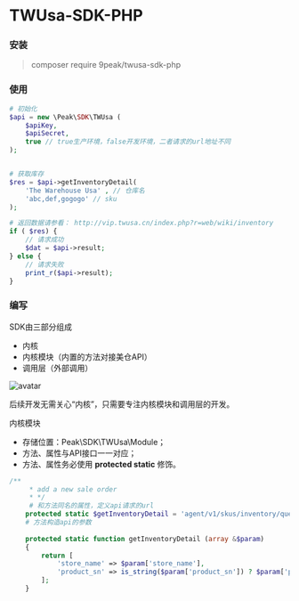 # TWUsa-SDK-PHP

### 安装
> composer require 9peak/twusa-sdk-php


### 使用
```php
# 初始化
$api = new \Peak\SDK\TWUsa (
	$apiKey,
	$apiSecret,
	true // true生产环境，false开发环境，二者请求的url地址不同
);


# 获取库存
$res = $api->getInventoryDetail(
	'The Warehouse Usa' , // 仓库名
	'abc,def,gogogo' // sku
);

# 返回数据请参看： http://vip.twusa.cn/index.php?r=web/wiki/inventory
if ( $res) {
	// 请求成功
	$dat = $api->result;
} else {
	// 请求失败
	print_r($api->result);
}

```

### 编写
SDK由三部分组成
<ul>
	<li>内核</li>
	<li>内核模块（内置的方法对接美仓API）</li>
	<li>调用层（外部调用）</li>
</ul>

![avatar](http://storage-qiniu.9peak.net/9peak-twusa-sdk-php.png)

后续开发无需关心“内核”，只需要专注内核模块和调用层的开发。

内核模块
<ul>
	<li>存储位置：Peak\SDK\TWUsa\Module；</li>
	<li>方法、属性与API接口一一对应；</li>
	<li>方法、属性务必使用 <b>protected static</b> 修饰。 </li>
	</ul>

```php
/**
     * add a new sale order
     * */
     # 和方法同名的属性，定义api请求的url
	protected static $getInventoryDetail = 'agent/v1/skus/inventory/query';
	# 方法构造api的参数
    
	protected static function getInventoryDetail (array &$param)
	{
		return [
			'store_name' => $param['store_name'],
			'product_sn' => is_string($param['product_sn']) ? $param['product_sn'] : join(',', $param['product_sn']),
		];
	}
```
